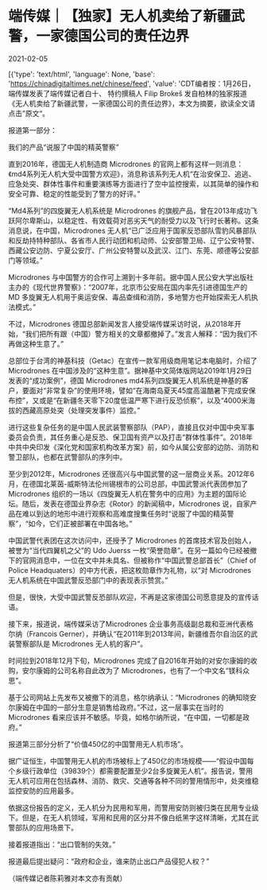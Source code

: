 # 端传媒｜【独家】无人机卖给了新疆武警，一家德国公司的责任边界

2021-02-05

[{'type': 'text/html', 'language': None, 'base': 'https://chinadigitaltimes.net/chinese/feed', 'value': 'CDT编者按：1月26日，端传媒发表了端传媒记者白十、 特约撰稿人 Filip Brokeš 发自柏林的独家报道《无人机卖给了新疆武警，一家德国公司的责任边界》，本文为摘要，欲读全文请点击”原文“。

报道第一部分：



我们的产品“说服了中国的精英警察”

直到2016年，德国无人机制造商 Microdrones 的官网上都有这样一则消息：《md4系列无人机大受中国警方欢迎》，消息称该系列无人机“在治安保卫、追逃、应急处突、群体性事件和重要演练等方面进行了空中监控搜索，以其简单的操作和安全可靠、稳定的性能受到了警方的好评。”

“Md4系列”的四旋翼无人机系统是 Microdrones 的旗舰产品，曾在2013年成功飞跃阿尔卑斯山，以稳定性、有效载荷对恶劣天气的耐受力以及飞行时长著称。这条消息说，在中国，Microdrones 无人机“已广泛应用于国家反恐部队雪豹风暴部队和反劫持特种部队、各省市人民行动团和机动师、公安部警卫局、辽宁公安特警、西藏公安边防、宁夏公安厅、广州公安特警以及武汉、江门、东莞、顺德等公安部门等领域。”

Microdrones 与中国警方的合作可上溯到十多年前。据中国人民公安大学出版社主办的《现代世界警察》：“2007年，北京市公安局在国内率先引进德国生产的 MD 多旋翼无人机用于奥运安保、毒品查缉和消防，多地警方也开始探索无人机执法模式。”

不过，Microdrones 德国总部新闻发言人接受端传媒采访时说，从2018年开始，“我们把所有跟（中国）警方相关的文章都撤掉了。”发言人解释：“因为我们不再做这种生意了。”

总部位于台湾的神基科技（Getac）在宣传一款军用级商用笔记本电脑时，介绍了 Microdrones 在中国涉及的“这种生意”。据神基中文简体版网站2019年1月29日发表的“成功案例”，德国 Microdrones md4系列四旋翼无人机系统是神基的客户，要面对“非常复杂”的使用环境，譬如“在海南岛夏天45度高温酷暑下完成安保布控”，又或是“在新疆冬天零下20度低温严寒下进行反恐侦察”，以及“4000米海拔的西藏高原处突（处理突发事件）监控。”

进行这些复杂任务的是中国人民武装警察部队（PAP），直接且仅对中国中央军事委员会负责，其任务重心是反恐、保卫国有资产以及打击“群体性事件”。2018年中共中央印发《深化党和国家机构改革方案》前，如今从属公安部的边防、消防和警卫部队，也都在武警部队的序列中。

至少到2012年，Microdrones 还很高兴与中国武警的这一层商业关系。2012年6月，在德国北莱茵-威斯特法伦州锡根市的公司总部，中国武警派代表团参加了 Microdrones 组织的一场以《四旋翼无人机在警务中的应用》为主题的国际论坛。随后，发表在德国业界杂志《Rotor》的新闻稿中，Microdrones 说，自家产品在难以到达的地形中进行观察和高难度搜集任务时“说服了中国的精英警察”，“如今，它们正被部署在中国各地。”

中国武警代表团在这次访问中，还授予了 Microdrones 的首席技术官及创始人，被誉为“当代四翼机之父”的 Udo Juerss 一枚“荣誉勋章”。在另一篇如今已经被撤下的官网消息中，一位在文中并未具名、但被称作“中国武警总部首长”（Chief of Police Headquaters）的中方代表，把这枚勋章作为礼物，以“对 Microdrones 无人机系统在中国武警反恐部门中的表现表示赞赏。”

但是，很快，大受中国武警反恐部队欢迎，不再是这家德国公司愿意提及的宣传话语。



接下来，报道说，端传媒采访了Microdrones 企业事务高级副总裁和亚洲代表格尔纳（Francois Gerner），并确认“在2011年到2013年间，新疆维吾尔自治区的武装警察部队是 Microdrones 无人机的客户”。



时间拉到2018年12月下旬，Microdrones 完成了自2016年开始的对安尔康姆的收购，安尔康姆的公司名称自此改为了 Microdrones，也有了一个中文名“镁科众思”。

基于公司网站上先发布又被撤下的消息，格尔纳承认：“Microdrones 的确知晓安尔康姆在中国的一部分生意是销售给政府。”不过，这一层事实在当时的 Microdrones 看来应该并不敏感。毕竟，如格尔纳所说，“在中国，一切都是政府。”



报道第三部分分析了“价值450亿的中国警用无人机市场”。



据广证恒生，中国警用无人机的市场被标上了450亿的市场规模——“假设中国每个乡级行政单位（39839个）都需要配置至少2台多旋翼无人机”。报告说，警用无人机可应用在包括森林、消防、救灾、交通等各种不同的警用情形中，处突维稳监控安防的应用最多。

依据这份报告的定义，无人机分为民用和军用，而警用安防则被归类在民用专业级下。但是，在无人机领域，军用和民用的区分并不像白纸黑字这样清晰，尤其在武警部队的应用场景下。



接着报道指出：“出口管制的失效。”

报道最后提出疑问：“政府和企业，谁来防止出口产品侵犯人权？”

（端传媒记者陈莉雅对本文亦有贡献）

